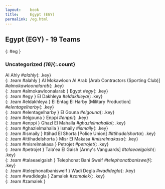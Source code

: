 ```yaml
---
layout:    book
title:     Egypt (EGY)
permalink: /eg.html
---
```


## Egypt (EGY) - 19 Teams
{: #eg }





### Uncategorized _(16)_{:.count}

Al Ahly _#alahly_{: .key} <br>
{: .team #alahly }
Al Mokawloon Al Arab [Arab Contractors (Sporting Club)] _#almokawloonalarab_{: .key} <br>
{: .team #almokawloonalarab }
Egypt _#egy_{: .key} <br>
{: .team #egy }
El Dakhleya _#eldakhleya_{: .key} <br>
{: .team #eldakhleya }
El Entag El Harby [Military Production] _#elentagelharby_{: .key} <br>
{: .team #elentagelharby }
El Gouna _#elgouna_{: .key} <br>
{: .team #elgouna }
Enppi _#enppi_{: .key} <br>
{: .team #enppi }
Ghazl El Mahalla _#ghazlelmahalla_{: .key} <br>
{: .team #ghazlelmahalla }
Ismaily _#ismaily_{: .key} <br>
{: .team #ismaily }
Ittihad El Shorta [Police Union] _#ittihadelshorta_{: .key} <br>
{: .team #ittihadelshorta }
Misr El Makasa _#misrelmakasa_{: .key} <br>
{: .team #misrelmakasa }
Petrojet _#petrojet_{: .key} <br>
{: .team #petrojet }
Tala'ea El Gaish [Army's Vanguards] _#talaeaelgaish_{: .key} <br>
{: .team #talaeaelgaish }
Telephonat Bani Sweif _#telephonatbanisweif_{: .key} <br>
{: .team #telephonatbanisweif }
Wadi Degla _#wadidegla_{: .key} <br>
{: .team #wadidegla }
Zamalek _#zamalek_{: .key} <br>
{: .team #zamalek }


 
